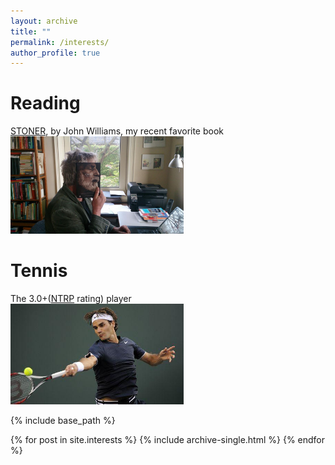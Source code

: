 ```yaml
---
layout: archive
title: ""
permalink: /interests/
author_profile: true
---
```


# Reading
[STONER](https://book.douban.com/subject/2965032/), by John Williams, my recent favorite book <br/><img src='/images/stoner41.jpg' width='55%'>

# Tennis
The 3.0+([NTRP](https://www.usta.com/en/home/coach-organize/tennis-tool-center/run-usta-programs/national/understanding-ntrp-ratings.html) rating) player <br/><img src='/images/federa.jpg' width='55%'>


{% include base_path %}

{% for post in site.interests %}
  {% include archive-single.html %}
{% endfor %}

